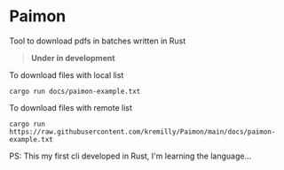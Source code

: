 # Paimon

Tool to download pdfs in batches written in Rust

> **Under in development**

To download files with local list

```shell
cargo run docs/paimon-example.txt
```

To download files with remote list

```shell
cargo run https://raw.githubusercontent.com/kremilly/Paimon/main/docs/paimon-example.txt
```

PS: This my first cli developed in Rust, I'm learning the language...
